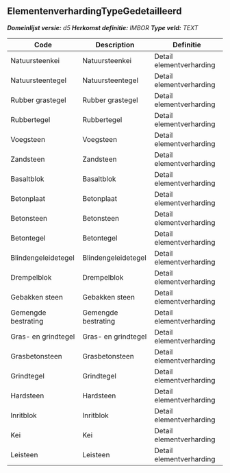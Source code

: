﻿## ElementenverhardingTypeGedetailleerd

*__Domeinlijst versie:__ d5*
*__Herkomst definitie:__ IMBOR*
*__Type veld:__ TEXT*

|__Code__ |__Description__ |__Definitie__	|
|	---	|	---	|   ---	| 
| Natuursteenkei | Natuursteenkei | Detail elementverharding |
| Natuursteentegel | Natuursteentegel | Detail elementverharding |
| Rubber grastegel | Rubber grastegel | Detail elementverharding |
| Rubbertegel | Rubbertegel | Detail elementverharding |
| Voegsteen | Voegsteen | Detail elementverharding |
| Zandsteen | Zandsteen | Detail elementverharding |
| Basaltblok | Basaltblok | Detail elementverharding |
| Betonplaat | Betonplaat | Detail elementverharding |
| Betonsteen | Betonsteen | Detail elementverharding |
| Betontegel | Betontegel | Detail elementverharding |
| Blindengeleidetegel | Blindengeleidetegel | Detail elementverharding |
| Drempelblok | Drempelblok | Detail elementverharding |
| Gebakken steen | Gebakken steen | Detail elementverharding |
| Gemengde bestrating | Gemengde bestrating | Detail elementverharding |
| Gras- en grindtegel | Gras- en grindtegel | Detail elementverharding |
| Grasbetonsteen | Grasbetonsteen | Detail elementverharding |
| Grindtegel | Grindtegel | Detail elementverharding |
| Hardsteen | Hardsteen | Detail elementverharding |
| Inritblok | Inritblok | Detail elementverharding |
| Kei | Kei | Detail elementverharding |
| Leisteen | Leisteen | Detail elementverharding |
